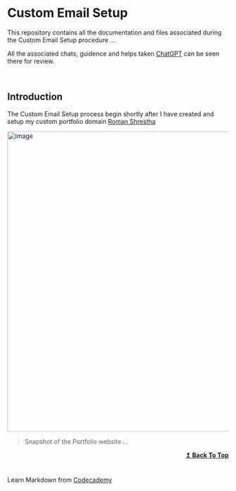 <a id="index"></a>
# Custom Email Setup
This repository contains all the documentation and files associated during the Custom Email Setup procedure ...

All the associated chats, guidence and helps taken [ChatGPT](https://chatgpt.com/g/g-p-68e081a5a8148191aff5ccfc0d100ee1-custom-email-setup/project "ChatGPT Project Link") can be seen there for review.

 

<br>

## Introduction
The Custom Email Setup process begin shortly after I have created and setup my custom portfolio domain [Roman Shrestha](https://romanstha.com.np)

<img width="1165" height="682" alt="image" src="https://github.com/user-attachments/assets/5b9f9072-4f12-4f9b-9810-5d30c4c5cd22" />

> Snapshot of the Portfolio website ...

<div align="right">
  <b><a href="index">↥ Back To Top</a></b>
</div>





# 
Learn Markdown from [Codecademy](https://www.codecademy.com/resources/docs/markdown/blockquotes)
